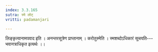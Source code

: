 ```yaml
---
index: 3.3.165
sutra: स्मे लोट्
vritti: padamanjari

---
```

लिङ्कृत्यानामपवाद इति । अनन्तरसूत्रेण प्राप्तानाम् । करोतुस्मेति । स्मशब्दोऽधिकारं सूचयति---भवानत्राधिकृत इत्यर्थः ।।